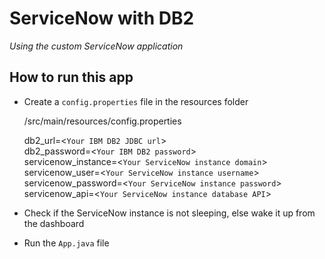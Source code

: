 # ServiceNow with DB2

*Using the custom ServiceNow application*

## How to run this app

- Create a `config.properties` file in the resources folder

    /src/main/resources/config.properties

    db2_url=<`Your IBM DB2 JDBC url`>  
    db2_password=<`Your IBM DB2 password`>  
    servicenow_instance=<`Your ServiceNow instance domain`>  
    servicenow_user=<`Your ServiceNow instance username`>  
    servicenow_password=<`Your ServiceNow instance password`>  
    servicenow_api=<`Your ServiceNow instance database API`>  

- Check if the ServiceNow instance is not sleeping, else wake it up from the dashboard

- Run the `App.java` file